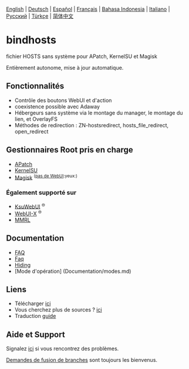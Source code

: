 [English](README.md) | [Deutsch](README_de.md) | [Español](README_es-ES.md) | [Français](README_fr.md) | [Bahasa Indonesia](README_id.md) | [Italiano](README_it.md) | [Русский](README_ru.md) | [Türkçe](README_tr.md) | [简体中文](README_zh-CN.md)

# bindhosts

fichier HOSTS sans système pour APatch, KernelSU et Magisk

Entièrement autonome, mise à jour automatique.

## Fonctionnalités

- Contrôle des boutons WebUI et d'action
- coexistence possible avec Adaway
- Hébergeurs sans système via le montage du manager, le montage du lien, et OverlayFS
- Méthodes de redirection : ZN-hostsredirect, hosts_file_redirect, open_redirect

## Gestionnaires Root pris en charge

- [APatch](https://github.com/bmax121/APatch)
- [KernelSU](https://github.com/tiann/KernelSU)
- [Magisk](https://github.com/topjohnwu/Magisk)  <sup>([pas de WebUI](https://github.com/topjohnwu/Magisk/issues/8609#event-15568590949):yeux:)</sup>

### Également supporté sur

- [KsuWebUI](https://github.com/5ec1cff/KsuWebUIStandalone)   <sup>🌐</sup>
- [WebUI-X](https://github.com/MMRLApp/WebUI-X-Portable)   <sup>🌐</sup>
- [MMRL](https://github.com/MMRLApp/MMRL)

## Documentation

- [FAQ](Documentation/faq_fr.md)
- [Faq](Documentation/usage.md)
- [Hiding](Documentation/hiding.md)
- [Mode d'opération] (Documentation/modes.md)

## Liens

- Télécharger [ici](https://github.com/bindhosts/bindhosts/releases)
- Vous cherchez plus de sources ? [ici](Documentation/sources.md)
- Traduction [guide](Documentation/localize.md)

## Aide et Support

Signalez [ici](https://github.com/bindhosts/bindhosts/issues) si vous rencontrez des problèmes.

[Demandes de fusion de branches](https://github.com/bindhosts/bindhosts/pulls) sont toujours les bienvenus.
